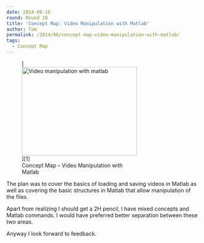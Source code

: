 ```yaml
---
date: 2014-06-16
round: Round 10
title: 'Concept Map: Video Manipulation with Matlab'
author: Tom
permalink: /2014/06/concept-map-video-manipulation-with-matlab/
tags:
  - Concept Map
---
```

<figure id="attachment_7665" style="width: 300px;" class="wp-caption alignnone">[<img class="size-medium wp-image-7665" alt="Video manipulation with matlab" src="/software-carpentry-training-website/uploads/2014/06/pdf1-300x231.png" width="300" height="231" />][1]<figcaption class="wp-caption-text">Concept Map &#8211; Video Manipulation with Matlab</figcaption></figure> 
The plan was to cover the basics of loading and saving videos in Matlab as well as covering the basic structures in Matlab that allow manipulation of the files.

Apart from realizing I should get a 2H pencil, I have mixed concepts and Matlab commands. I would have preferred better separation between these two areas.

Anyway I look forward to feedback.

&nbsp;

 [1]: /software-carpentry-training-website/uploads/2014/06/pdf1.png
